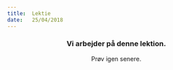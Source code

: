 ```yaml
---
title:  Lektie
date:   25/04/2018
---
```


### <center>Vi arbejder på denne lektion.</center>
<center>Prøv igen senere.</center>